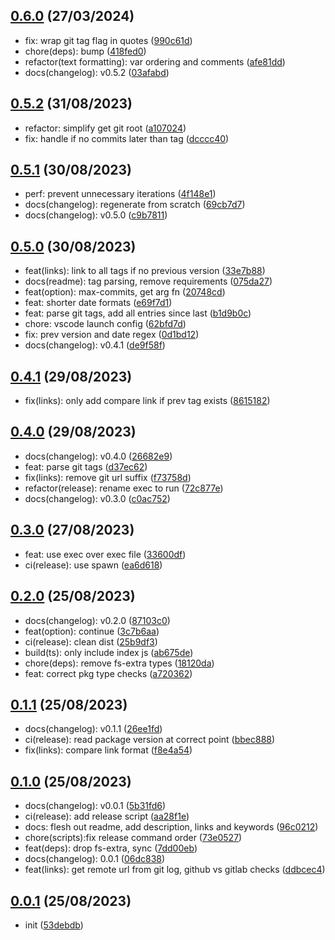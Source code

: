 ## [0.6.0](https://github.com/Daniel-Knights/changenog/compare/v0.5.2...v0.6.0) (27/03/2024)

- fix: wrap git tag flag in quotes ([990c61d](https://github.com/Daniel-Knights/changenog/commit/990c61dd1ad4d1b950e859766f79bfcdbbe19f0a))
- chore(deps): bump ([418fed0](https://github.com/Daniel-Knights/changenog/commit/418fed0bf0d20b1a95f62cc5239653ac065c2a53))
- refactor(text formatting): var ordering and comments ([afe81dd](https://github.com/Daniel-Knights/changenog/commit/afe81dd8c91d40ea18b446e46995ae960acee71a))
- docs(changelog): v0.5.2 ([03afabd](https://github.com/Daniel-Knights/changenog/commit/03afabd614c632c01dd4ca7416d14a0d6418a2cb))

## [0.5.2](https://github.com/Daniel-Knights/changenog/compare/v0.5.1...v0.5.2) (31/08/2023)

- refactor: simplify get git root ([a107024](https://github.com/Daniel-Knights/changenog/commit/a10702480ca86117503e4cd7b06b13f087e8f2ac))
- fix: handle if no commits later than tag ([dcccc40](https://github.com/Daniel-Knights/changenog/commit/dcccc406bf3f85e91449b901b5bcb6d48a54cf6d))

## [0.5.1](https://github.com/Daniel-Knights/changenog/compare/v0.5.0...v0.5.1) (30/08/2023)

- perf: prevent unnecessary iterations ([4f148e1](https://github.com/Daniel-Knights/changenog/commit/4f148e147a414493a224a222333d83bc5ed8d721))
- docs(changelog): regenerate from scratch ([69cb7d7](https://github.com/Daniel-Knights/changenog/commit/69cb7d75e49f030dd7e5cf2bcfc1ff162b422834))
- docs(changelog): v0.5.0 ([c9b7811](https://github.com/Daniel-Knights/changenog/commit/c9b7811a84e293c06eaf2843370c509698f8db47))

## [0.5.0](https://github.com/Daniel-Knights/changenog/compare/v0.4.1...v0.5.0) (30/08/2023)

- feat(links): link to all tags if no previous version ([33e7b88](https://github.com/Daniel-Knights/changenog/commit/33e7b8890799fb76f619faafdf710809a4cf8923))
- docs(readme): tag parsing, remove requirements ([075da27](https://github.com/Daniel-Knights/changenog/commit/075da27effd1745c631a3de51528b97341254022))
- feat(option): max-commits, get arg fn ([20748cd](https://github.com/Daniel-Knights/changenog/commit/20748cd725f6b252c200cc975b1d506e345d5f90))
- feat: shorter date formats ([e69f7d1](https://github.com/Daniel-Knights/changenog/commit/e69f7d175ba850cdd9b80a9ec32c10ed27ed8ed6))
- feat: parse git tags, add all entries since last ([b1d9b0c](https://github.com/Daniel-Knights/changenog/commit/b1d9b0ce6840daa65597fe1e03e54a830aa95c09))
- chore: vscode launch config ([62bfd7d](https://github.com/Daniel-Knights/changenog/commit/62bfd7dccba522e985b4fb51dd55408c6b5e6a5c))
- fix: prev version and date regex ([0d1bd12](https://github.com/Daniel-Knights/changenog/commit/0d1bd12284d598522d90afefefb9a399398c6b70))
- docs(changelog): v0.4.1 ([de9f58f](https://github.com/Daniel-Knights/changenog/commit/de9f58f35acf64bf428963081700e1194e8e7aaa))

## [0.4.1](https://github.com/Daniel-Knights/changenog/compare/v0.4.0...v0.4.1) (29/08/2023)

- fix(links): only add compare link if prev tag exists ([8615182](https://github.com/Daniel-Knights/changenog/commit/86151826594b0644ba6f34ac4f07d1786ee91bb3))

## [0.4.0](https://github.com/Daniel-Knights/changenog/compare/v0.3.0...v0.4.0) (29/08/2023)

- docs(changelog): v0.4.0 ([26682e9](https://github.com/Daniel-Knights/changenog/commit/26682e9a57ad279e31e9582b2e9aee6bf38b7942))
- feat: parse git tags ([d37ec62](https://github.com/Daniel-Knights/changenog/commit/d37ec62d46144a20811ada3aa1e62973c21baa95))
- fix(links): remove git url suffix ([f73758d](https://github.com/Daniel-Knights/changenog/commit/f73758d6d87d8c9ffdb3994b94e0b4f0df0d1689))
- refactor(release): rename exec to run ([72c877e](https://github.com/Daniel-Knights/changenog/commit/72c877e8196ae68e1bc6545be1cde5d5c3388103))
- docs(changelog): v0.3.0 ([c0ac752](https://github.com/Daniel-Knights/changenog/commit/c0ac752c41eeb10fecfb097bb2af19423141180a))

## [0.3.0](https://github.com/Daniel-Knights/changenog/compare/v0.2.0...v0.3.0) (27/08/2023)

- feat: use exec over exec file ([33600df](https://github.com/Daniel-Knights/changenog/commit/33600df8a0ab55289ddce4baac3c038e0c99dfd3))
- ci(release): use spawn ([ea6d618](https://github.com/Daniel-Knights/changenog/commit/ea6d61880376d976c319c489bfaee34762055e97))

## [0.2.0](https://github.com/Daniel-Knights/changenog/compare/v0.1.1...v0.2.0) (25/08/2023)

- docs(changelog): v0.2.0 ([87103c0](https://github.com/Daniel-Knights/changenog/commit/87103c000fdcf7683c19f013e6092eddcf9e11f9))
- feat(option): continue ([3c7b6aa](https://github.com/Daniel-Knights/changenog/commit/3c7b6aa3d480fc1e545f6726fc39908e29651780))
- ci(release): clean dist ([25b9df3](https://github.com/Daniel-Knights/changenog/commit/25b9df37fa12268323eafa6202478370877381e0))
- build(ts): only include index js ([ab675de](https://github.com/Daniel-Knights/changenog/commit/ab675deec0615e3382df411b04ae2c6d4081b6f5))
- chore(deps): remove fs-extra types ([18120da](https://github.com/Daniel-Knights/changenog/commit/18120da98a9c7296ff63467e77b95d7d3397c0ac))
- feat: correct pkg type checks ([a720362](https://github.com/Daniel-Knights/changenog/commit/a7203627758093ae1de414f045c8f8768dda8cb0))

## [0.1.1](https://github.com/Daniel-Knights/changenog/compare/v0.1.0...v0.1.1) (25/08/2023)

- docs(changelog): v0.1.1 ([26ee1fd](https://github.com/Daniel-Knights/changenog/commit/26ee1fd8305c5480a7402a5614652a2e2f2e002e))
- ci(release): read package version at correct point ([bbec888](https://github.com/Daniel-Knights/changenog/commit/bbec8888f1184d2d5030a7e10c92d3a20a08ef5b))
- fix(links): compare link format ([f8e4a54](https://github.com/Daniel-Knights/changenog/commit/f8e4a54fb3dcc03e79f6d46931c84ff038d24ea6))

## [0.1.0](https://github.com/Daniel-Knights/changenog/compare/v0.0.1...v0.1.0) (25/08/2023)

- docs(changelog): v0.0.1 ([5b31fd6](https://github.com/Daniel-Knights/changenog/commit/5b31fd6059a84f0751b846d01f328ea85b6a9e03))
- ci(release): add release script ([aa28f1e](https://github.com/Daniel-Knights/changenog/commit/aa28f1ee3eb686d4dfd5fe23a7658d64543a0078))
- docs: flesh out readme, add description, links and keywords ([96c0212](https://github.com/Daniel-Knights/changenog/commit/96c0212b4f0d9bf0eaeaccc3c0b34efd4a84fb6d))
- chore(scripts):fix release command order ([73e0527](https://github.com/Daniel-Knights/changenog/commit/73e052797679e4f83cf031928c4f142743cb6b26))
- feat(deps): drop fs-extra, sync ([7dd00eb](https://github.com/Daniel-Knights/changenog/commit/7dd00eb8b19d7001bef786d280c83511c0ae8724))
- docs(changelog): 0.0.1 ([06dc838](https://github.com/Daniel-Knights/changenog/commit/06dc83839ae80164dd489ce70f5b2993147a60ef))
- feat(links): get remote url from git log, github vs gitlab checks ([ddbcec4](https://github.com/Daniel-Knights/changenog/commit/ddbcec44e41495d826abcf7207d45635dc5a1c21))

## [0.0.1](https://github.com/Daniel-Knights/changenog/tags) (25/08/2023)

- init ([53debdb](https://github.com/Daniel-Knights/changenog/commit/53debdbb7b10d3f0150e653d30456d6f796d8e5e))